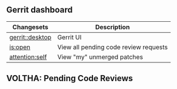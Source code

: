 Gerrit dashboard
----------------

| Changesets | Description |
| ---------- | ----------- |
| [gerrit::desktop](https://gerrit.opencord.org) | Gerrit UI |
| [is:open](https://gerrit.opencord.org/q/is:open) | View all pending code review requests |
| [attention:self](https://gerrit.opencord.org/q/attention:self) | View "my" unmerged patches |

VOLTHA: Pending Code Reviews
----------------------------
    